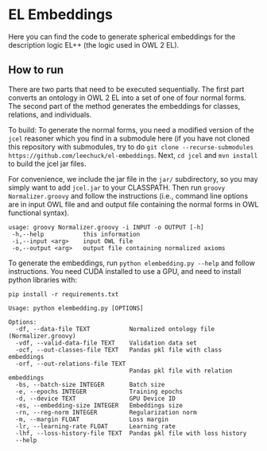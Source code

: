 # EL Embeddings

Here you can find the code to generate spherical embeddings for the description logic EL++ (the logic used in OWL 2 EL).

## How to run

There are two parts that need to be executed sequentially. The first part converts an ontology in OWL 2 EL into a set of one of four normal forms.
The second part of the method generates the embeddings for classes, relations, and individuals.

To build: To generate the normal forms, you need a modified version of the `jcel` reasoner which you find in a submodule here (if you have not cloned this repository with submodules, try
to do `git clone --recurse-submodules https://github.com/leechuck/el-embeddings`.
Next, `cd jcel` and `mvn install` to build the jcel jar files.

For convenience, we include the jar file in the `jar/` subdirectory, so you may simply want to add `jcel.jar` to your CLASSPATH.
Then run `groovy Normalizer.groovy` and follow the instructions (i.e., command line options are in input OWL file and and output file containing the normal forms in OWL functional syntax).

```
usage: groovy Normalizer.groovy -i INPUT -o OUTPUT [-h]
 -h,--help           this information
 -i,--input <arg>    input OWL file
 -o,--output <arg>   output file containing normalized axioms
```

To generate the embeddings, run `python elembedding.py --help` and
follow instructions. You need CUDA installed to use a GPU, and need to
install python libraries with:
```
pip install -r requirements.txt
```

```
Usage: python elembedding.py [OPTIONS]

Options:
  -df, --data-file TEXT           Normalized ontology file (Normalizer.groovy)
  -vdf, --valid-data-file TEXT    Validation data set
  -ocf, --out-classes-file TEXT   Pandas pkl file with class embeddings
  -orf, --out-relations-file TEXT
                                  Pandas pkl file with relation embeddings
  -bs, --batch-size INTEGER       Batch size
  -e, --epochs INTEGER            Training epochs
  -d, --device TEXT               GPU Device ID
  -es, --embedding-size INTEGER   Embeddings size
  -rn, --reg-norm INTEGER         Regularization norm
  -m, --margin FLOAT              Loss margin
  -lr, --learning-rate FLOAT      Learning rate
  -lhf, --loss-history-file TEXT  Pandas pkl file with loss history
  --help
```

